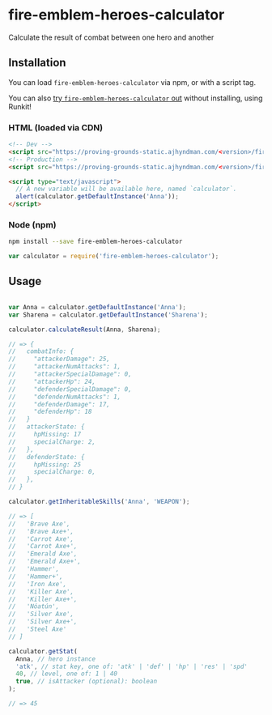 # fire-emblem-heroes-calculator

Calculate the result of combat between one hero and another

## Installation

You can load `fire-emblem-heroes-calculator` via npm, or with a script tag.

You can also [try `fire-emblem-heroes-calculator` out](https://npm.runkit.com/fire-emblem-heroes-calculator) without installing, using Runkit!

### HTML (loaded via CDN)

```html
<!-- Dev -->
<script src="https://proving-grounds-static.ajhyndman.com/<version>/fire-emblem-heroes-calculator.js"></script>
<!-- Production -->
<script src="https://proving-grounds-static.ajhyndman.com/<version>/fire-emblem-heroes-calculator.min.js"></script>

<script type="text/javascript">
  // A new variable will be available here, named `calculator`.
  alert(calculator.getDefaultInstance('Anna'));
</script>
```

### Node (npm)

```bash
npm install --save fire-emblem-heroes-calculator
```

```js
var calculator = require('fire-emblem-heroes-calculator');
```

## Usage

```js

var Anna = calculator.getDefaultInstance('Anna');
var Sharena = calculator.getDefaultInstance('Sharena');

calculator.calculateResult(Anna, Sharena);

// => {
//   combatInfo: {
//     "attackerDamage": 25,
//     "attackerNumAttacks": 1,
//     "attackerSpecialDamage": 0,
//     "attackerHp": 24,
//     "defenderSpecialDamage": 0,
//     "defenderNumAttacks": 1,
//     "defenderDamage": 17,
//     "defenderHp": 18
//   }
//   attackerState: {
//     hpMissing: 17
//     specialCharge: 2,
//   },
//   defenderState: {
//     hpMissing: 25
//     specialCharge: 0,
//   },
// }

calculator.getInheritableSkills('Anna', 'WEAPON');

// => [
//   'Brave Axe',
//   'Brave Axe+',
//   'Carrot Axe',
//   'Carrot Axe+',
//   'Emerald Axe',
//   'Emerald Axe+',
//   'Hammer',
//   'Hammer+',
//   'Iron Axe',
//   'Killer Axe',
//   'Killer Axe+',
//   'Nóatún',
//   'Silver Axe',
//   'Silver Axe+',
//   'Steel Axe'
// ]

calculator.getStat(
  Anna, // hero instance
  'atk', // stat key, one of: 'atk' | 'def' | 'hp' | 'res' | 'spd'
  40, // level, one of: 1 | 40
  true, // isAttacker (optional): boolean
);

// => 45
```
